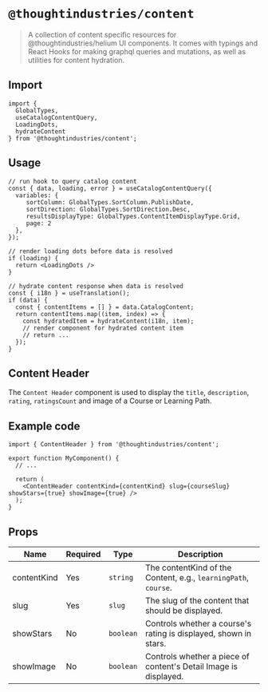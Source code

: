 # `@thoughtindustries/content`

> A collection of content specific resources for @thoughtindustries/helium UI components. It comes with typings and React Hooks for making graphql queries and mutations, as well as utilities for content hydration.

## Import

```
import {
  GlobalTypes,
  useCatalogContentQuery,
  LoadingDots,
  hydrateContent
} from '@thoughtindustries/content';
```

## Usage

```
// run hook to query catalog content
const { data, loading, error } = useCatalogContentQuery({
  variables: {
     sortColumn: GlobalTypes.SortColumn.PublishDate,
     sortDirection: GlobalTypes.SortDirection.Desc,
     resultsDisplayType: GlobalTypes.ContentItemDisplayType.Grid,
     page: 2
  },
});

// render loading dots before data is resolved
if (loading) {
  return <LoadingDots />
}

// hydrate content response when data is resolved
const { i18n } = useTranslation();
if (data) {
  const { contentItems = [] } = data.CatalogContent;
  return contentItems.map((item, index) => {
    const hydratedItem = hydrateContent(i18n, item);
    // render component for hydrated content item
    // return ...
  });
}
```

## Content Header

The `Content Header` component is used to display the `title`, `description`, `rating`, `ratingsCount` and image of a Course or Learning Path.

## Example code

```tsx
import { ContentHeader } from '@thoughtindustries/content';

export function MyComponent() {
  // ...

  return (
    <ContentHeader contentKind={contentKind} slug={courseSlug} showStars={true} showImage={true} />
  );
}
```

## Props

| Name        | Required | Type                 | Description                                                    |
| ----------- | -------- | -------------------- | -------------------------------------------------------------- |
| contentKind | Yes      | <code>string</code>  | The contentKind of the Content, e.g., `learningPath`, `course`. |
| slug        | Yes      | <code>slug</code>    | The slug of the content that should be displayed.                                             |
| showStars   | No       | <code>boolean</code> | Controls whether a course's rating is displayed, shown in stars.              |
| showImage   | No       | <code>boolean</code> | Controls whether a piece of content's Detail Image is displayed.              |
